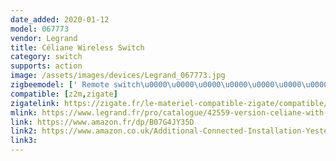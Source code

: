 ```yaml
---
date_added: 2020-01-12
model: 067773
vendor: Legrand
title: Céliane Wireless Switch
category: switch
supports: action
image: /assets/images/devices/Legrand_067773.jpg
zigbeemodel: [' Remote switch\u0000\u0000\u0000\u0000\u0000\u0000\u0000']
compatible: [z2m,zigate]
zigatelink: https://zigate.fr/le-materiel-compatible-zigate/compatible/commandesansfilpourclairagepriseconnecteoumicromoduleclianenetatmo
mlink: https://www.legrand.fr/pro/catalogue/42559-version-celiane-with-netatmo/commande-sans-fil-celiane-with-netatmo-pour-eclairage-ou-prise-connectee-ou-micromodule-titane
link: https://www.amazon.fr/dp/B07G4JY35D
link2: https://www.amazon.co.uk/Additional-Connected-Installation-Yesterday-LEG67773/dp/B07G4JY35D
link3: 
---
```

